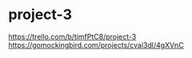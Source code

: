 # project-3
https://trello.com/b/timfPtC8/project-3
https://gomockingbird.com/projects/cvai3dl/4gXVnC